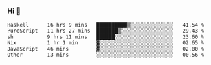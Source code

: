### Hi 👋

<!--START_SECTION:waka-->

```text
Haskell      16 hrs 9 mins   ██████████▒░░░░░░░░░░░░░░   41.54 %
PureScript   11 hrs 27 mins  ███████▒░░░░░░░░░░░░░░░░░   29.43 %
sh           9 hrs 11 mins   ██████░░░░░░░░░░░░░░░░░░░   23.60 %
Nix          1 hr 1 min      ▓░░░░░░░░░░░░░░░░░░░░░░░░   02.65 %
JavaScript   46 mins         ▓░░░░░░░░░░░░░░░░░░░░░░░░   02.00 %
Other        13 mins         ░░░░░░░░░░░░░░░░░░░░░░░░░   00.56 %
```

<!--END_SECTION:waka-->
